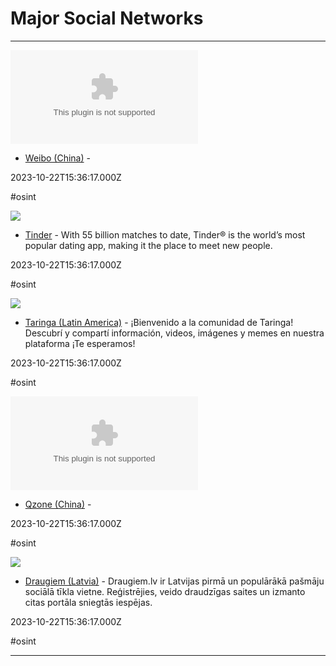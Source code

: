 # Major Social Networks

---

![](https://rdl.ink/render/http%3A%2F%2Fweibo.com)

- [Weibo (China)](http://weibo.com) - 

2023-10-22T15:36:17.000Z

#osint

![](https://tinder.com/static/tinder.png)

- [Tinder](https://www.gotinder.com) - With 55 billion matches to date, Tinder® is the world’s most popular dating app, making it the place to meet new people.

2023-10-22T15:36:17.000Z

#osint

![](https://www.taringa.net/og_image.jpg)

- [Taringa (Latin America)](http://www.taringa.net) - ¡Bienvenido a la comunidad de Taringa! Descubrí y compartí información, videos, imágenes y memes en nuestra plataforma ¡Te esperamos!

2023-10-22T15:36:17.000Z

#osint

![](https://rdl.ink/render/http%3A%2F%2Fqzone.qq.com)

- [Qzone (China)](http://qzone.qq.com) - 

2023-10-22T15:36:17.000Z

#osint

![](https://rdl.ink/render/https%3A%2F%2Fwww.draugiem.lv)

- [Draugiem (Latvia)](https://www.draugiem.lv) - Draugiem.lv ir Latvijas pirmā un populārākā pašmāju sociālā tīkla vietne. Reģistrējies, veido draudzīgas saites un izmanto citas portāla sniegtās iespējas.

2023-10-22T15:36:17.000Z

#osint

---

